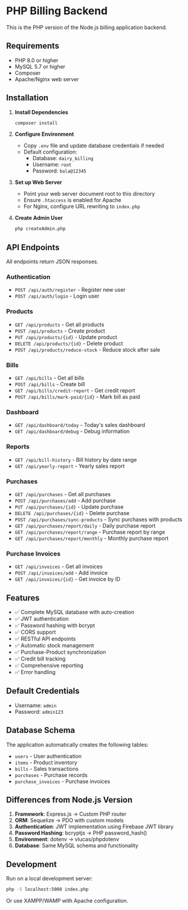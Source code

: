 # PHP Billing Backend

This is the PHP version of the Node.js billing application backend.

## Requirements

- PHP 8.0 or higher
- MySQL 5.7 or higher
- Composer
- Apache/Nginx web server

## Installation

1. **Install Dependencies**
   ```bash
   composer install
   ```

2. **Configure Environment**
   - Copy `.env` file and update database credentials if needed
   - Default configuration:
     - Database: `dairy_billing`
     - Username: `root`
     - Password: `bala@12345`

3. **Set up Web Server**
   - Point your web server document root to this directory
   - Ensure `.htaccess` is enabled for Apache
   - For Nginx, configure URL rewriting to `index.php`

4. **Create Admin User**
   ```bash
   php createAdmin.php
   ```

## API Endpoints

All endpoints return JSON responses.

### Authentication
- `POST /api/auth/register` - Register new user
- `POST /api/auth/login` - Login user

### Products
- `GET /api/products` - Get all products
- `POST /api/products` - Create product
- `PUT /api/products/{id}` - Update product
- `DELETE /api/products/{id}` - Delete product
- `POST /api/products/reduce-stock` - Reduce stock after sale

### Bills
- `GET /api/bills` - Get all bills
- `POST /api/bills` - Create bill
- `GET /api/bills/credit-report` - Get credit report
- `POST /api/bills/mark-paid/{id}` - Mark bill as paid

### Dashboard
- `GET /api/dashboard/today` - Today's sales dashboard
- `GET /api/dashboard/debug` - Debug information

### Reports
- `GET /api/bill-history` - Bill history by date range
- `GET /api/yearly-report` - Yearly sales report

### Purchases
- `GET /api/purchases` - Get all purchases
- `POST /api/purchases/add` - Add purchase
- `PUT /api/purchases/{id}` - Update purchase
- `DELETE /api/purchases/{id}` - Delete purchase
- `POST /api/purchases/sync-products` - Sync purchases with products
- `GET /api/purchases/report/daily` - Daily purchase report
- `GET /api/purchases/report/range` - Purchase report by range
- `GET /api/purchases/report/monthly` - Monthly purchase report

### Purchase Invoices
- `GET /api/invoices` - Get all invoices
- `POST /api/invoices/add` - Add invoice
- `GET /api/invoices/{id}` - Get invoice by ID

## Features

- ✅ Complete MySQL database with auto-creation
- ✅ JWT authentication
- ✅ Password hashing with bcrypt
- ✅ CORS support
- ✅ RESTful API endpoints
- ✅ Automatic stock management
- ✅ Purchase-Product synchronization
- ✅ Credit bill tracking
- ✅ Comprehensive reporting
- ✅ Error handling

## Default Credentials

- Username: `admin`
- Password: `admin123`

## Database Schema

The application automatically creates the following tables:
- `users` - User authentication
- `items` - Product inventory
- `bills` - Sales transactions
- `purchases` - Purchase records
- `purchase_invoices` - Purchase invoices

## Differences from Node.js Version

1. **Framework**: Express.js → Custom PHP router
2. **ORM**: Sequelize → PDO with custom models
3. **Authentication**: JWT implementation using Firebase JWT library
4. **Password Hashing**: bcryptjs → PHP password_hash()
5. **Environment**: dotenv → vlucas/phpdotenv
6. **Database**: Same MySQL schema and functionality

## Development

Run on a local development server:
```bash
php -S localhost:5000 index.php
```

Or use XAMPP/WAMP with Apache configuration.